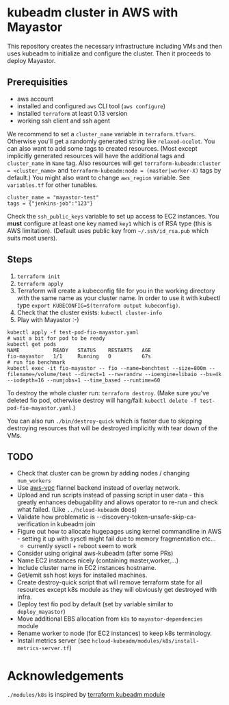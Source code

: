 # kubeadm cluster in AWS with Mayastor

This repository creates the necessary infrastructure including VMs and then uses kubeadm to initialize and configure the cluster. Then it proceeds to deploy Mayastor.

## Prerequisities

* aws account
* installed and configured `aws` CLI tool (`aws configure`)
* installed `terraform` at least 0.13 version
* working ssh client and ssh agent

We recommend to set a `cluster_name` variable in `terraform.tfvars`. Otherwise you'll get a randomly generated string like `relaxed-ocelot`. You can also want to add some tags to created resources. (Most except implicitly generated resources will have the additional tags and `cluster_name` in `Name` tag. Also resources will get `terraform-kubeadm:cluster = <cluster_name>` and `terraform-kubeadm:node = (master|worker-X)` tags by default.) You might also want to change `aws_region` variable. See `variables.tf` for other tunables.
```
cluster_name = "mayastor-test"
tags = {"jenkins-job":"123"}
```

Check the `ssh_public_keys` variable to set up access to EC2 instances. You **must** configure at least one key named `key1` which is of RSA type (this is AWS limitation). (Default uses public key from `~/.ssh/id_rsa.pub` which suits most users).

## Steps

1. `terraform init`
2. `terraform apply`
3. Terraform will create a kubeconfig file for you in the working directory with the same name as your cluster name. In order to use it with kubectl type `export KUBECONFIG=$(terraform output kubeconfig)`.
4. Check that the cluster exists: `kubectl cluster-info`
5. Play with Mayastor :-)

```
kubectl apply -f test-pod-fio-mayastor.yaml
# wait a bit for pod to be ready
kubectl get pods
NAME           READY   STATUS    RESTARTS   AGE
fio-mayastor   1/1     Running   0          67s
# run fio benchmark
kubectl exec -it fio-mayastor -- fio --name=benchtest --size=800m --filename=/volume/test --direct=1 --rw=randrw --ioengine=libaio --bs=4k --iodepth=16 --numjobs=1 --time_based --runtime=60
```

To destroy the whole cluster run: `terraform destroy`. (Make sure you've deleted fio pod, otherwise destroy will hang/fail: `kubectl delete -f test-pod-fio-mayastor.yaml`.)

You can also run `./bin/destroy-quick` which is faster due to skipping destroying resources that will be destroyed implicitly with tear down of the VMs.

## TODO

* Check that cluster can be grown by adding nodes / changing `num_workers`
* Use [aws-vpc](https://github.com/coreos/flannel/blob/v0.13.0/Documentation/aws-vpc-backend.md) flannel backend instead of overlay network.
* Upload and run scripts instead of passing script in user data - this greatly enhances debugability and allows operator to re-run and check what failed. (Like `../hcloud-kubeadm` does)
* Validate how problematic is --discovery-token-unsafe-skip-ca-verification in kubeadm join
* Figure out how to allocate hugepages using kernel commandline in AWS - setting it up with sysctl might fail due to memory fragmentation etc...
    - currently sysctl + reboot seem to work
* Consider using original aws-kubeadm (after some PRs)
* Name EC2 instances nicely (containing master,worker,...)
* Include cluster name in EC2 instances hostname.
* Get/emit ssh host keys for installed machines.
* Create destroy-quick script that will remove terraform state for all resources except k8s module as they will obviously get destroyed with infra.
* Deploy test fio pod by default (set by variable similar to `deploy_mayastor`)
* Move additional EBS allocation from `k8s` to `mayastor-dependencies` module
* Rename worker to node (for EC2 instances) to keep k8s terminology.
* Install metrics server (see `hcloud-kubeadm/modules/k8s/install-metrics-server.tf`)

# Acknowledgements

`./modules/k8s` is inspired by [terraform kubeadm module](https://github.com/weibeld/terraform-aws-kubeadm)
